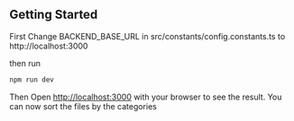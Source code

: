 
## Getting Started

First Change BACKEND_BASE_URL in src/constants/config.constants.ts to http://localhost:3000

then run

```bash
npm run dev

```

Then Open [http://localhost:3000](http://localhost:3000) with your browser to see the result. You can now sort the files by the categories

